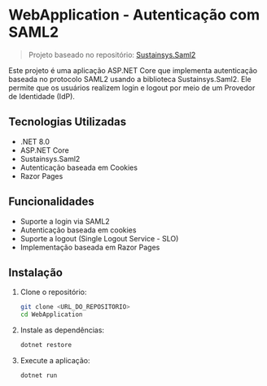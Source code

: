 # WebApplication - Autenticação com SAML2


> Projeto baseado no repositório: [Sustainsys.Saml2](https://github.com/Sustainsys/Saml2)



Este projeto é uma aplicação ASP.NET Core que implementa autenticação baseada no protocolo SAML2 usando a biblioteca Sustainsys.Saml2. Ele permite que os usuários realizem login e logout por meio de um Provedor de Identidade (IdP). 
## Tecnologias Utilizadas
- .NET 8.0
- ASP.NET Core
- Sustainsys.Saml2
- Autenticação baseada em Cookies
- Razor Pages

## Funcionalidades
- Suporte a login via SAML2
- Autenticação baseada em cookies
- Suporte a logout (Single Logout Service - SLO)
- Implementação baseada em Razor Pages
 
## Instalação
1. Clone o repositório:
   ```sh
   git clone <URL_DO_REPOSITORIO>
   cd WebApplication
   ```
2. Instale as dependências:
   ```sh
   dotnet restore
   ```
3. Execute a aplicação:
   ```sh
   dotnet run
   ``` 